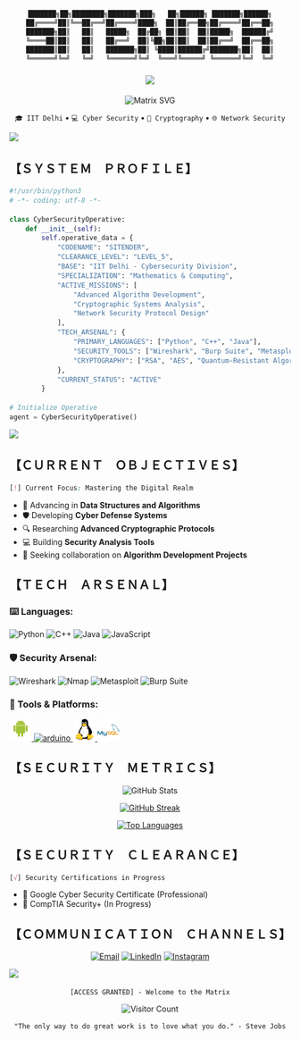 <div align="center">
  
```ascii
 ███████╗██╗████████╗███████╗███╗   ██╗██████╗ ███████╗██████╗ 
██╔════╝██║╚══██╔══╝██╔════╝████╗  ██║██╔══██╗██╔════╝██╔══██╗
███████╗██║   ██║   █████╗  ██╔██╗ ██║██║  ██║█████╗  ██████╔╝
╚════██║██║   ██║   ██╔══╝  ██║╚██╗██║██║  ██║██╔══╝  ██╔══██╗
███████║██║   ██║   ███████╗██║ ╚████║██████╔╝███████╗██║  ██║
╚══════╝╚═╝   ╚═╝   ╚══════╝╚═╝  ╚═══╝╚═════╝ ╚══════╝╚═╝  ╚═╝

```

<h3 align="center">
    <img src="https://readme-typing-svg.herokuapp.com/?font=Roboto+Mono&size=25&duration=4000&pause=1000&color=00FF00&center=true&vCenter=true&width=500&height=70&lines=Mathematics+and+Computing+Student;Cybersecurity+Enthusiast"/>
</h3>

![Matrix SVG](https://raw.githubusercontent.com/rodrigograca31/rodrigograca31/master/matrix.svg)

</div>

<div align="center">
  
`🎓 IIT Delhi` • `💻 Cyber Security` • `🔐 Cryptography` • `🌐 Network Security`

</div>

<!-- Divider -->
<img src="https://user-images.githubusercontent.com/73097560/115834477-dbab4500-a447-11eb-908a-139a6edaec5c.gif">

## 【﻿ＳＹＳＴＥＭ　ＰＲＯＦＩＬＥ】

```python
#!/usr/bin/python3
# -*- coding: utf-8 -*-

class CyberSecurityOperative:
    def __init__(self):
        self.operative_data = {
            "CODENAME": "SITENDER",
            "CLEARANCE_LEVEL": "LEVEL_5",
            "BASE": "IIT Delhi - Cybersecurity Division",
            "SPECIALIZATION": "Mathematics & Computing",
            "ACTIVE_MISSIONS": [
                "Advanced Algorithm Development",
                "Cryptographic Systems Analysis",
                "Network Security Protocol Design"
            ],
            "TECH_ARSENAL": {
                "PRIMARY_LANGUAGES": ["Python", "C++", "Java"],
                "SECURITY_TOOLS": ["Wireshark", "Burp Suite", "Metasploit"],
                "CRYPTOGRAPHY": ["RSA", "AES", "Quantum-Resistant Algorithms"]
            },
            "CURRENT_STATUS": "ACTIVE"
        }

# Initialize Operative
agent = CyberSecurityOperative()
```

<!-- Divider -->
<img src="https://user-images.githubusercontent.com/73097560/115834477-dbab4500-a447-11eb-908a-139a6edaec5c.gif">

## 【﻿ＣＵＲＲＥＮＴ　ＯＢＪＥＣＴＩＶＥＳ】

```css
[!] Current Focus: Mastering the Digital Realm
```

- 🌱 Advancing in **Data Structures and Algorithms**
- 🛡️ Developing **Cyber Defense Systems**
- 🔍 Researching **Advanced Cryptographic Protocols**
- 💻 Building **Security Analysis Tools**
- 👯 Seeking collaboration on **Algorithm Development Projects**

## 【﻿ＴＥＣＨ　ＡＲＳＥＮＡＬ】

### ⌨️ Languages:
![Python](https://img.shields.io/badge/Python-%233776AB.svg?style=for-the-badge&logo=python&logoColor=white)
![C++](https://img.shields.io/badge/C++-%2300599C.svg?style=for-the-badge&logo=c%2B%2B&logoColor=white)
![Java](https://img.shields.io/badge/Java-ED8B00?style=for-the-badge&logo=openjdk&logoColor=white)
![JavaScript](https://img.shields.io/badge/JavaScript-F7DF1E?style=for-the-badge&logo=javascript&logoColor=black)

### 🛡️ Security Arsenal:
![Wireshark](https://img.shields.io/badge/-Wireshark-1679A7?style=for-the-badge&logo=wireshark&logoColor=white)
![Nmap](https://img.shields.io/badge/-Nmap-4B0082?style=for-the-badge)
![Metasploit](https://img.shields.io/badge/-Metasploit-E34F26?style=for-the-badge)
![Burp Suite](https://img.shields.io/badge/-Burp%20Suite-FF6C37?style=for-the-badge)

### 🔧 Tools & Platforms:
<p align="left"> 
<a href="https://developer.android.com" target="_blank" rel="noreferrer"> <img src="https://raw.githubusercontent.com/devicons/devicon/master/icons/android/android-original-wordmark.svg" alt="android" width="40" height="40"/> </a> 
<a href="https://www.arduino.cc/" target="_blank" rel="noreferrer"> <img src="https://cdn.worldvectorlogo.com/logos/arduino-1.svg" alt="arduino" width="40" height="40"/> </a> 
<a href="https://www.linux.org/" target="_blank" rel="noreferrer"> <img src="https://raw.githubusercontent.com/devicons/devicon/master/icons/linux/linux-original.svg" alt="linux" width="40" height="40"/> </a> 
<a href="https://www.mysql.com/" target="_blank" rel="noreferrer"> <img src="https://raw.githubusercontent.com/devicons/devicon/master/icons/mysql/mysql-original-wordmark.svg" alt="mysql" width="40" height="40"/> </a>
</p>

## 【﻿ＳＥＣＵＲＩＴＹ　ＭＥＴＲＩＣＳ】

<div align="center">

![GitHub Stats](https://github-readme-stats.vercel.app/api?username=sitender-iitd&show_icons=true&theme=cyberpunk&border_color=00ff00)

[![GitHub Streak](https://github-readme-streak-stats.herokuapp.com/?user=sitender-iitd&theme=cyberpunk&border=00ff00)](https://git.io/streak-stats)

[![Top Languages](https://github-readme-stats.vercel.app/api/top-langs/?username=sitender-iitd&layout=compact&theme=cyberpunk&border_color=00ff00)](https://github.com/anuraghazra/github-readme-stats)

</div>

## 【﻿ＳＥＣＵＲＩＴＹ　ＣＬＥＡＲＡＮＣＥ】

```css
[√] Security Certifications in Progress
```
- 🎯 Google Cyber Security Certificate (Professional)
- 🎯 CompTIA Security+ (In Progress)


## 【﻿ＣＯＭＭＵＮＩＣＡＴＩＯＮ　ＣＨＡＮＮＥＬＳ】

<div align="center">

[![Email](https://img.shields.io/badge/Email-sitendermax%40gmail.com-FF0000?style=for-the-badge&logo=gmail&logoColor=white)](mailto:sitendermax@gmail.com)
[![LinkedIn](https://img.shields.io/badge/linkedin-%230077B5.svg?style=for-the-badge&logo=linkedin&logoColor=white)](https://linkedin.com/in/sitendernarwal)
[![Instagram](https://img.shields.io/badge/Instagram-%23E4405F.svg?style=for-the-badge&logo=Instagram&logoColor=white)](https://instagram.com/sitendernarwal)

</div>

<!-- Divider -->
<img src="https://user-images.githubusercontent.com/73097560/115834477-dbab4500-a447-11eb-908a-139a6edaec5c.gif">

<div align="center">

```ascii
[ACCESS GRANTED] - Welcome to the Matrix
```

![Visitor Count](https://profile-counter.glitch.me/sitender-iitd/count.svg)

```ascii
"The only way to do great work is to love what you do." - Steve Jobs
```

</div>

<!---
sitender-iitd/sitender-iitd is a ✨ special ✨ repository because its `README.md` (this file) appears on your GitHub profile.
You can click the Preview link to take a look at your changes.
--->
